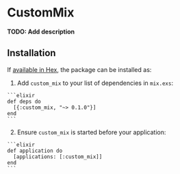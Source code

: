 # CustomMix

**TODO: Add description**

## Installation

If [available in Hex](https://hex.pm/docs/publish), the package can be installed as:

  1. Add `custom_mix` to your list of dependencies in `mix.exs`:

    ```elixir
    def deps do
      [{:custom_mix, "~> 0.1.0"}]
    end
    ```

  2. Ensure `custom_mix` is started before your application:

    ```elixir
    def application do
      [applications: [:custom_mix]]
    end
    ```

